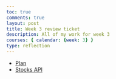 ```yaml
---
toc: true
comments: true
layout: post
title: Week 3 review ticket
description: All of my work for week 3
courses: { calendar: {week: 3} }
type: reflection
---
```


- [Plan]({{site.baseurl}}/2023/09/07/Week-3-plans.html)
- [Stocks API]({{site.baseurl}}/2023/08/31/Stocks-data.html)